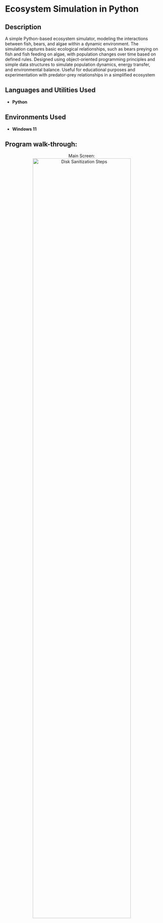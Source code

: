 <h1>Ecosystem Simulation in Python</h1>

<h2>Description</h2>
A simple Python-based ecosystem simulator, modeling the interactions between fish, bears, and algae within a dynamic environment. The simulation captures basic ecological relationships, such as bears preying on fish and fish feeding on algae, with population changes over time based on defined rules. Designed using object-oriented programming principles and simple data structures to simulate population dynamics, energy transfer, and environmental balance. Useful for educational purposes and experimentation with predator-prey relationships in a simplified ecosystem
<br />


<h2>Languages and Utilities Used</h2>

- <b>Python</b> 

<h2>Environments Used </h2>

- <b>Windows 11</b>

<h2>Program walk-through:</h2>

<p align="center">
Main Screen: <br/>
<img src="https://imgur.com/ocXRMNw.png" height="80%" width="80%" alt="Disk Sanitization Steps"/>
<br />
</p>

<!--
 ```diff
- text in red
+ text in green
! text in orange
# text in gray
@@ text in purple (and bold)@@
```
--!>
